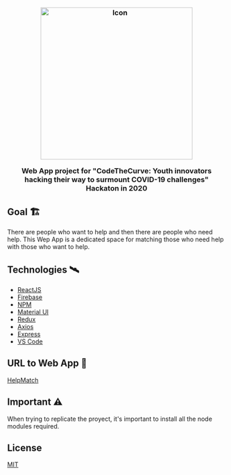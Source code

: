 <h3 align="center">
  <img width="350" src="https://cdn.discordapp.com/attachments/701905651198328902/704098729929605142/logo_health_match12.png" alt="Icon" />
  
  Web App project for "CodeTheCurve: Youth innovators hacking their way to surmount COVID-19 challenges" Hackaton in 2020
</h3>

## Goal :building_construction:
There are people who want to help and then there are people who need help. This Wep App is a dedicated space for matching those who need help with those who want to help.

## Technologies :artificial_satellite:
- [ReactJS](https://reactjs.org/)
- [Firebase](https://firebase.google.com/)
- [NPM](https://www.npmjs.com/)
- [Material UI](https://material-ui.com/)
- [Redux](https://redux.js.org/)
- [Axios](https://github.com/axios/axios)
- [Express](https://expressjs.com/)
- [VS Code](https://code.visualstudio.com/) 


## URL to Web App :link:
[HelpMatch](https://helpmatch-e84e2.web.app/)


## Important :warning:
When trying to replicate the proyect, it's important to install all the node modules required.

## License
[MIT](https://choosealicense.com/licenses/mit/)
